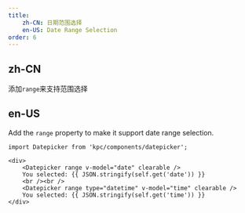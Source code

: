 ```yaml
---
title: 
    zh-CN: 日期范围选择
    en-US: Date Range Selection
order: 6
---
```


## zh-CN

添加`range`来支持范围选择

## en-US

Add the `range` property to make it support date range selection.

```vdt
import Datepicker from 'kpc/components/datepicker';

<div>
    <Datepicker range v-model="date" clearable />
    You selected: {{ JSON.stringify(self.get('date')) }}
    <br /><br />
    <Datepicker range type="datetime" v-model="time" clearable />
    You selected: {{ JSON.stringify(self.get('time')) }}
</div>
```
